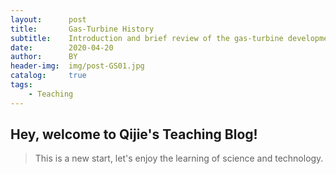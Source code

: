 ```yaml
---
layout:      post
title:       Gas-Turbine History
subtitle:    Introduction and brief review of the gas-turbine development
date:        2020-04-20
author:      BY
header-img:  img/post-GS01.jpg
catalog:     true
tags:
    - Teaching
---
```


## Hey, welcome to Qijie's Teaching Blog!
>This is a new start, let's enjoy the learning of science and technology.

